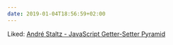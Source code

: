 ```yaml
---
date: 2019-01-04T18:56:59+02:00
---
```


Liked: [André Staltz - JavaScript Getter-Setter Pyramid](https://staltz.com/javascript-getter-setter-pyramid.html)
